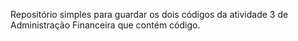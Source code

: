 Repositório simples para guardar os dois códigos da atividade 3 de Administração Financeira que contém código.
